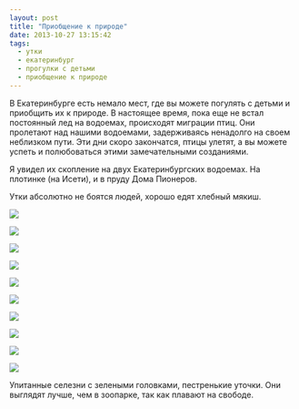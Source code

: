 ```yaml
---
layout: post
title: "Приобщение к природе"
date: 2013-10-27 13:15:42
tags:
  - утки
  - екатеринбург
  - прогулки с детьми
  - приобщение к природе
---
```

В Екатеринбурге есть немало мест, где вы можете погулять с детьми и
приобщить их к природе. В настоящее время, пока еще не встал постоянный
лед на водоемах, происходят миграции птиц. Они пролетают над нашими
водоемами, задерживаясь ненадолго на своем неблизком пути. Эти дни скоро
закончатся, птицы улетят, а вы можете успеть и полюбоваться этими
замечательными созданиями.

Я увидел их скопление на двух Екатеринбургских водоемах. На плотинке (на
Исети), и в пруду Дома Пионеров.

Утки абсолютно не боятся людей, хорошо едят хлебный мякиш.

![](http://fishingguru.ru/uploads/images/00/00/01/2013/10/27/3ab8ac.jpg)

![](http://fishingguru.ru/uploads/images/00/00/01/2013/10/27/0d4261.jpg)

![](http://fishingguru.ru/uploads/images/00/00/01/2013/10/27/d93616.jpg)

![](http://fishingguru.ru/uploads/images/00/00/01/2013/10/27/e72d5f.jpg)

![](http://fishingguru.ru/uploads/images/00/00/01/2013/10/27/eedcc5.jpg)

![](http://fishingguru.ru/uploads/images/00/00/01/2013/10/27/6a86d5.jpg)

![](http://fishingguru.ru/uploads/images/00/00/01/2013/10/27/274bdd.jpg)

![](http://fishingguru.ru/uploads/images/00/00/01/2013/10/27/a9a7b5.jpg)

![](http://fishingguru.ru/uploads/images/00/00/01/2013/10/27/adcdc5.jpg)

![](http://fishingguru.ru/uploads/images/00/00/01/2013/10/27/73178d.jpg)

Упитанные селезни с зелеными головками, пестренькие уточки. Они выглядят
лучше, чем в зоопарке, так как плавают на свободе.
